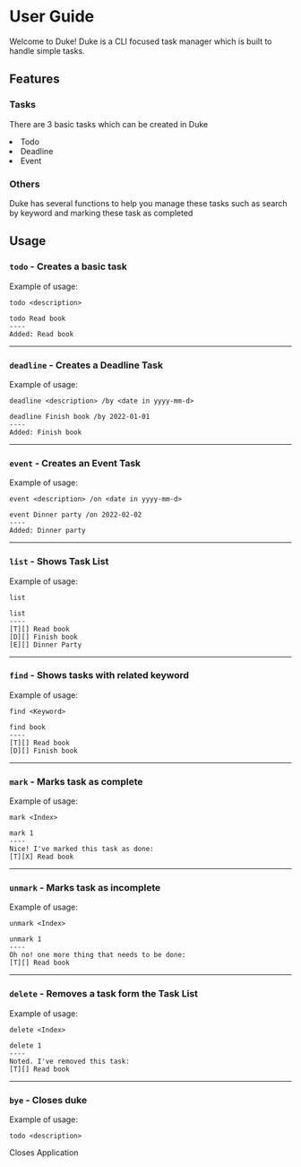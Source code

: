 # User Guide

Welcome to Duke! Duke is a CLI focused task manager which is built to handle simple tasks. 
## Features 

### Tasks 
There are 3 basic tasks which can be created in Duke 

<li> Todo </li>
<li> Deadline </li>
<li> Event </li>

### Others 

Duke has several functions to help you manage these tasks such as search by keyword and marking these task as completed

## Usage

### `todo` - Creates a basic task

Example of usage: 

`todo <description>`

```
todo Read book 
----
Added: Read book
```
---

### `deadline` - Creates a Deadline Task

Example of usage:

`deadline <description> /by <date in yyyy-mm-d> `

```
deadline Finish book /by 2022-01-01 
----
Added: Finish book
```
---

### `event` -  Creates an Event Task

Example of usage:

`event <description> /on <date in yyyy-mm-d>`

```
event Dinner party /on 2022-02-02 
----
Added: Dinner party 
```
---

### `list` -  Shows Task List

Example of usage:

`list`

```
list 
----
[T][] Read book 
[D][] Finish book
[E][] Dinner Party 
```
---

### `find` - Shows tasks with related keyword

Example of usage:

`find <Keyword>`

```
find book 
----
[T][] Read book 
[D][] Finish book
```
---

### `mark` -  Marks task as complete

Example of usage:

`mark <Index>`

```
mark 1
----
Nice! I've marked this task as done: 
[T][X] Read book
```

---

### `unmark` -  Marks task as incomplete

Example of usage:

`unmark <Index>`

```
unmark 1
----
Oh no! one more thing that needs to be done: 
[T][] Read book 
```

---

### `delete` - Removes a task form the Task List

Example of usage:

`delete <Index>`

```
delete 1 
----
Noted. I've removed this task: 
[T][] Read book 
```
---

### `bye` - Closes duke

Example of usage:

`todo <description>`

Closes Application







